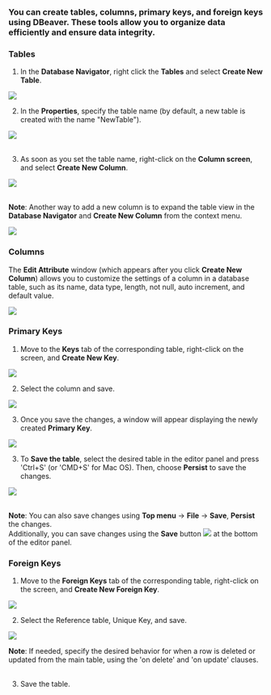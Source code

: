 
### You can create tables, columns, primary keys, and foreign keys using DBeaver. These tools allow you to organize data efficiently and ensure data integrity.  


### Tables
1. In the **Database Navigator**, right click the **Tables** and select **Create New Table**.  

![](images/tutorial_images/1_CreateNewTable.png)</br>

2. In the **Properties**, specify the table name (by default, a new table is created with the name "NewTable").  

![](images/tutorial_images/2_NewTable_NoData.png)</br></br>

3. As soon as you set the table name, right-click on the **Column screen**, and select **Create New Column**.  

![](images/tutorial_images/4_RightClick_CreateNewColumn.png)</br></br>

**Note**: Another way to add a new column is to expand the table view in the **Database Navigator** and **Create New Column** from the context menu.  

![](images/tutorial_images/4a_ExpandTable_CreateNewColumn.png)  


### Columns
The **Edit Attribute** window (which appears after you click **Create New Column**) allows you to customize the settings of a column in a database table, such as its name, data type, length, not null, auto increment, and default value.  

![](images/tutorial_images/5_ColumnEdit.png)  


### Primary Keys
1. Move to the **Keys** tab of the corresponding table, right-click on the screen, and **Create New Key**.  

![](images/tutorial_images/8_NewConstraint.png)  


2. Select the column and save.  

![](images/tutorial_images/9_PrimaryKey.png)  

3. Once you save the changes, a window will appear displaying the newly created **Primary Key**.  

![](images/tutorial_images/10a_TableAfterSaving.png)  


3. To **Save the table**, select the desired table in the editor panel and press 'Ctrl+S' (or 'CMD+S' for Mac OS). Then, choose **Persist** to save the changes.  

![](images/tutorial_images/10_Table_Save.png)</br></br>

**Note**: You can also save changes using **Top menu** -> **File** -> **Save**, **Persist** the changes. </br> Additionally, you can save changes using the **Save** button ![](images/tutorial_images/10b_SaveButton.png) at the bottom of the editor panel.

### Foreign Keys
1. Move to the **Foreign Keys** tab of the corresponding table, right-click on the screen, and **Create New Foreign Key**.  

![](images/tutorial_images/11_CreateNewForeignKey.png)  

2. Select the Reference table, Unique Key, and save.  

![](images/tutorial_images/11a_ForeignKey.png)  

**Note**: If needed, specify the desired behavior for when a row is deleted or updated from the main table, using the 'on delete' and 'on update' clauses.</br></br>

3. Save the table.